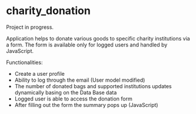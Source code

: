 # charity_donation 

Project in progress.

Application helps to donate various goods to specific charity institutions via a
form. The form is available only for logged users and handled by JavaScript.

Functionalities:
- Create a user profile 
- Ability to log through the email (User model modified)
- The number of donated bags and supported institutions updates dynamically basing on the Data Base data
- Logged user is able to access the donation form
- After filling out the form the summary pops up (JavaScript)